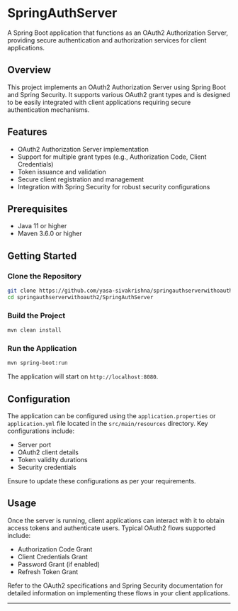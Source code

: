 

# SpringAuthServer

A Spring Boot application that functions as an OAuth2 Authorization Server, providing secure authentication and authorization services for client applications.

## Overview

This project implements an OAuth2 Authorization Server using Spring Boot and Spring Security. It supports various OAuth2 grant types and is designed to be easily integrated with client applications requiring secure authentication mechanisms.

## Features

* OAuth2 Authorization Server implementation
* Support for multiple grant types (e.g., Authorization Code, Client Credentials)
* Token issuance and validation
* Secure client registration and management
* Integration with Spring Security for robust security configurations

## Prerequisites

* Java 11 or higher
* Maven 3.6.0 or higher

## Getting Started

### Clone the Repository

```bash
git clone https://github.com/yasa-sivakrishna/springauthserverwithoauth2.git
cd springauthserverwithoauth2/SpringAuthServer
```



### Build the Project

```bash
mvn clean install
```



### Run the Application

```bash
mvn spring-boot:run
```



The application will start on `http://localhost:8080`.

## Configuration

The application can be configured using the `application.properties` or `application.yml` file located in the `src/main/resources` directory. Key configurations include:

* Server port
* OAuth2 client details
* Token validity durations
* Security credentials

Ensure to update these configurations as per your requirements.

## Usage

Once the server is running, client applications can interact with it to obtain access tokens and authenticate users. Typical OAuth2 flows supported include:

* Authorization Code Grant
* Client Credentials Grant
* Password Grant (if enabled)
* Refresh Token Grant

Refer to the OAuth2 specifications and Spring Security documentation for detailed information on implementing these flows in your client applications.



---
